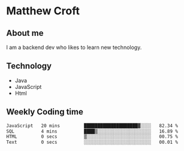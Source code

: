 # Matthew Croft

## About me
I am a backend dev who likes to learn new technology. 

## Technology
- Java
- JavaScript
- Html

## Weekly Coding time
<!--START_SECTION:waka-->

```txt
JavaScript   20 mins         ████████████████████▓░░░░   82.34 %
SQL          4 mins          ████▒░░░░░░░░░░░░░░░░░░░░   16.89 %
HTML         0 secs          ▒░░░░░░░░░░░░░░░░░░░░░░░░   00.75 %
Text         0 secs          ░░░░░░░░░░░░░░░░░░░░░░░░░   00.01 %
```

<!--END_SECTION:waka-->
